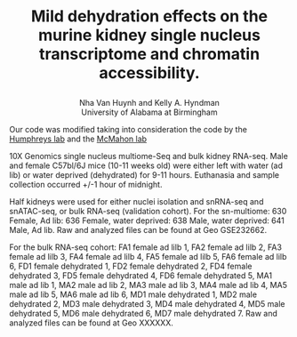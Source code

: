 
# <p align="center"><b>Mild dehydration effects on the murine kidney single nucleus transcriptome and chromatin accessibility.</hx></b></br>
<p align="center"> Nha Van Huynh and Kelly A. Hyndman  <br>
University of Alabama at Birmingham <br></c>

Our code was modified taking into consideration the code by the [Humphreys lab](https://github.com/p4rkerw/Muto_Wilson_NComm_2020/tree/master) and the [McMahon lab](https://github.com/lmsgerhardt/Gerhardt_JASN_2022)

10X Genomics single nucleus multiome-Seq and bulk kidney RNA-seq.  Male and female C57bl/6J mice (10-11 weeks old) were either left with water  (ad lib) or water deprived (dehydrated) for 9-11 hours.  Euthanasia and sample collection occurred +/-1 hour of midnight.

Half kidneys were used for either nuclei isolation and snRNA-seq and snATAC-seq, or bulk RNA-seq (validation cohort).
For the sn-multiome:
630	Female, Ad lib: 636	Female, water deprived: 638	Male, water deprived: 641	Male, Ad lib.  Raw and analyzed files can be found at Geo GSE232662.

For the bulk RNA-seq cohort:  FA1	female ad lilb 1, FA2	female ad lilb 2, FA3	female ad lilb 3, FA4	female ad lilb 4, FA5	female ad lilb 5, FA6	female ad lilb 6, FD1	female dehydrated 1, FD2	female dehydrated 2, FD4	female dehydrated 3, FD5	female dehydrated 4, FD6	female dehydrated 5, MA1	male ad lib 1, MA2	male ad lib 2, MA3	male ad lib 3, MA4	male ad lib 4, MA5	male ad lib 5, MA6	male ad lib 6, MD1	male dehydrated 1, MD2	male dehydrated 2, MD3	male dehydrated 3, MD4	male dehydrated 4, MD5	male dehydrated 5, MD6	male dehydrated 6, MD7	male dehydrated 7.  Raw and analyzed files can be found at Geo XXXXXX.


